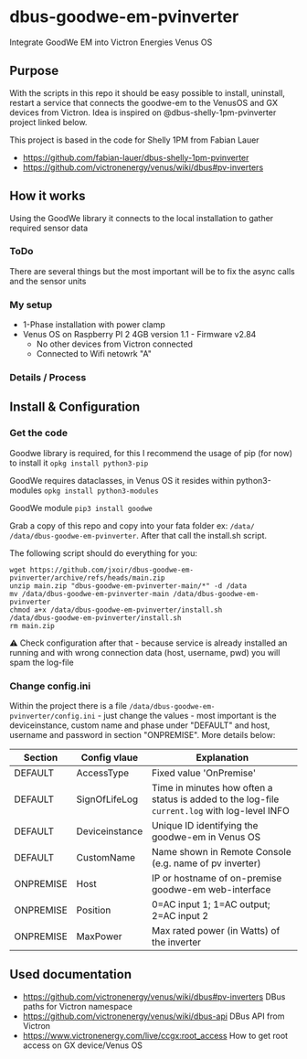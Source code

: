 # dbus-goodwe-em-pvinverter
Integrate GoodWe EM into Victron Energies Venus OS

## Purpose
With the scripts in this repo it should be easy possible to install, uninstall, restart a service that connects the goodwe-em to the VenusOS and GX devices from Victron.
Idea is inspired on @dbus-shelly-1pm-pvinverter project linked below.

This project is based in the code for Shelly 1PM from Fabian Lauer
- https://github.com/fabian-lauer/dbus-shelly-1pm-pvinverter
- https://github.com/victronenergy/venus/wiki/dbus#pv-inverters

## How it works
Using the GoodWe library it connects to the local installation to gather required sensor data

### ToDo
There are several things but the most important will be to fix the async calls and the sensor units

### My setup
- 1-Phase installation with power clamp
- Venus OS on Raspberry PI 2 4GB version 1.1 - Firmware v2.84
  - No other devices from Victron connected
  - Connected to Wifi netowrk "A"

### Details / Process

## Install & Configuration
### Get the code
Goodwe library is required, for this I recommend the usage of pip (for now) to install it `opkg install python3-pip`

GoodWe requires dataclasses, in Venus OS it resides within python3-modules `opkg install python3-modules`

GoodWe module `pip3 install goodwe`

Grab a copy of this repo and copy into your fata folder ex: `/data/`  `/data/dbus-goodwe-em-pvinverter`.
After that call the install.sh script.

The following script should do everything for you:
```
wget https://github.com/jxoir/dbus-goodwe-em-pvinverter/archive/refs/heads/main.zip
unzip main.zip "dbus-goodwe-em-pvinverter-main/*" -d /data
mv /data/dbus-goodwe-em-pvinverter-main /data/dbus-goodwe-em-pvinverter
chmod a+x /data/dbus-goodwe-em-pvinverter/install.sh
/data/dbus-goodwe-em-pvinverter/install.sh
rm main.zip
```
⚠️ Check configuration after that - because service is already installed an running and with wrong connection data (host, username, pwd) you will spam the log-file

### Change config.ini
Within the project there is a file `/data/dbus-goodwe-em-pvinverter/config.ini` - just change the values - most important is the deviceinstance, custom name and phase under "DEFAULT" and host, username and password in section "ONPREMISE". More details below:

| Section  | Config vlaue | Explanation |
| ------------- | ------------- | ------------- |
| DEFAULT  | AccessType | Fixed value 'OnPremise' |
| DEFAULT  | SignOfLifeLog  | Time in minutes how often a status is added to the log-file `current.log` with log-level INFO |
| DEFAULT  | Deviceinstance | Unique ID identifying the goodwe-em in Venus OS |
| DEFAULT  | CustomName | Name shown in Remote Console (e.g. name of pv inverter) |
| ONPREMISE  | Host | IP or hostname of on-premise goodwe-em web-interface |
| ONPREMISE  | Position | 0=AC input 1; 1=AC output; 2=AC input 2 |
| ONPREMISE  | MaxPower | Max rated power (in Watts) of the inverter |


## Used documentation
- https://github.com/victronenergy/venus/wiki/dbus#pv-inverters   DBus paths for Victron namespace
- https://github.com/victronenergy/venus/wiki/dbus-api   DBus API from Victron
- https://www.victronenergy.com/live/ccgx:root_access   How to get root access on GX device/Venus OS
